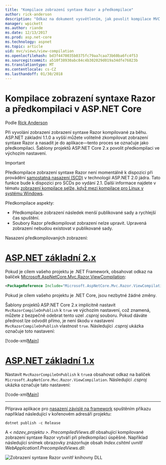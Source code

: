 ```yaml
---
title: "Kompilace zobrazení syntaxe Razor a předkompilace"
author: rick-anderson
description: "Odkaz na dokument vysvětlením, jak povolit kompilace MVC Razor zobrazení a předkompilaci v aplikacích ASP.NET Core."
manager: wpickett
ms.author: riande
ms.date: 12/13/2017
ms.prod: asp.net-core
ms.technology: aspnet
ms.topic: article
uid: mvc/views/view-compilation
ms.openlocfilehash: bd3f4470035b0375fc79aa7caa73b60ba6fc4f53
ms.sourcegitcommit: a510f38930abc84c4b302029d019a34dfe76823b
ms.translationtype: MT
ms.contentlocale: cs-CZ
ms.lasthandoff: 01/30/2018
---
```

# <a name="razor-view-compilation-and-precompilation-in-aspnet-core"></a>Kompilace zobrazení syntaxe Razor a předkompilaci v ASP.NET Core

Podle [Rick Anderson](https://twitter.com/RickAndMSFT)

Při vyvolání zobrazení zobrazení syntaxe Razor kompilované za běhu. ASP.NET základní 1.1.0 a vyšší můžete volitelně zkompilovat zobrazení syntaxe Razor a nasadit je do aplikace&mdash;tento proces se označuje jako předkompilaci. Šablony projektů ASP.NET Core 2.x povolit předkompilaci ve výchozím nastavení.

> [!IMPORTANT]
> Předkompilace zobrazení syntaxe Razor není momentálně k dispozici při provádění [samostatná nasazení (SCD)](/dotnet/core/deploying/#self-contained-deployments-scd) v technologii ASP.NET 2.0 jádra. Tato funkce bude k dispozici pro SCDs po vydání 2.1. Další informace najdete v tématu [zobrazení kompilace selže, když mezi kompilace pro Linux v systému Windows](https://github.com/aspnet/MvcPrecompilation/issues/102).

Předkompilace aspekty:

* Předkompilace zobrazení následek menší publikované sady a rychlejší čas spuštění.
* Soubory Razor předkompilovat zobrazení nelze upravit. Upravená zobrazení nebudou existovat v publikované sady. 

Nasazení předkompilovaných zobrazení:

# <a name="aspnet-core-2xtabaspnetcore2x"></a>[ASP.NET základní 2.x](#tab/aspnetcore2x)

Pokud je cílem vašeho projektu je .NET Framework, obsahovat odkaz na balíček [Microsoft.AspNetCore.Mvc.Razor.ViewCompilation](https://www.nuget.org/packages/Microsoft.AspNetCore.Mvc.Razor.ViewCompilation/):

```xml
<PackageReference Include="Microsoft.AspNetCore.Mvc.Razor.ViewCompilation" Version="2.0.0" PrivateAssets="All" />
```

Pokud je cílem vašeho projektu je .NET Core, jsou nezbytné žádné změny.

Šablony projektů ASP.NET Core 2.x implicitně nastavit `MvcRazorCompileOnPublish` k `true` ve výchozím nastavení, což znamená, můžete z bezpečně odebrat tento uzel *.csproj* souboru. Pokud dáváte přednost lze odvodit přímo, je není škodu v nastavení `MvcRazorCompileOnPublish` vlastnost `true`. Následující *.csproj* ukázka označuje toto nastavení:

[!code-xml[Main](view-compilation\sample\MvcRazorCompileOnPublish2.csproj?highlight=5)]

# <a name="aspnet-core-1xtabaspnetcore1x"></a>[ASP.NET základní 1.x](#tab/aspnetcore1x)

Nastavit `MvcRazorCompileOnPublish` k `true`a obsahovat odkaz na balíček `Microsoft.AspNetCore.Mvc.Razor.ViewCompilation`. Následující *.csproj* ukázka označuje tato nastavení:

[!code-xml[Main](view-compilation\sample\MvcRazorCompileOnPublish.csproj?highlight=5,12)]

---

Příprava aplikace pro [nasazení závislé na framework](/dotnet/core/deploying/#framework-dependent-deployments-fdd) spuštěním příkazu například následující v kořenovém adresáři projektu:

```console
dotnet publish -c Release
```

A *< název_projektu >. PrecompiledViews.dll* obsahující kompilované zobrazení syntaxe Razor vytváří při předkompilaci úspěšné. Například následující snímek obrazovky znázorňuje obsah *Index.cshtml* uvnitř *WebApplication1.PrecompiledViews.dll*:

![Zobrazení syntaxe Razor uvnitř knihovny DLL](view-compilation/_static/razor-views-in-dll.png)
